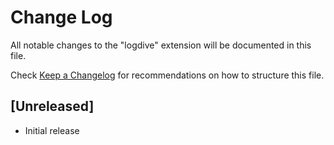 # Change Log
All notable changes to the "logdive" extension will be documented in this file.

Check [Keep a Changelog](http://keepachangelog.com/) for recommendations on how to structure this file.

## [Unreleased]
- Initial release